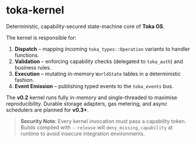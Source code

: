 # toka-kernel

Deterministic, capability-secured state-machine core of **Toka OS**.

The kernel is responsible for:

1. **Dispatch** – mapping incoming `toka_types::Operation` variants to handler functions.
2. **Validation** – enforcing capability checks (delegated to `toka_auth`) and business rules.
3. **Execution** – mutating in-memory `WorldState` tables in a deterministic fashion.
4. **Event Emission** – publishing typed events to the `toka_events` bus.

The **v0.2** kernel runs fully in-memory and single-threaded to maximise reproducibility.  Durable storage adapters, gas metering, and async schedulers are planned for **v0.3+**.

> **Security Note**: Every kernel invocation must pass a capability token.  Builds compiled with `--release` will `deny_missing_capability` at runtime to avoid insecure integration environments.